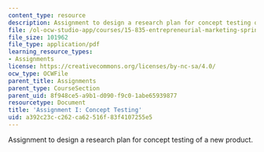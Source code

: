 ```yaml
---
content_type: resource
description: Assignment to design a research plan for concept testing of a new product.
file: /ol-ocw-studio-app/courses/15-835-entrepreneurial-marketing-spring-2002/a392c23cc262ca62516f83f4107255e5_assignmentI.pdf
file_size: 101962
file_type: application/pdf
learning_resource_types:
- Assignments
license: https://creativecommons.org/licenses/by-nc-sa/4.0/
ocw_type: OCWFile
parent_title: Assignments
parent_type: CourseSection
parent_uid: 8f948ce5-a9b1-d090-f9c0-1abe65939877
resourcetype: Document
title: 'Assignment I: Concept Testing'
uid: a392c23c-c262-ca62-516f-83f4107255e5
---
```

Assignment to design a research plan for concept testing of a new product.